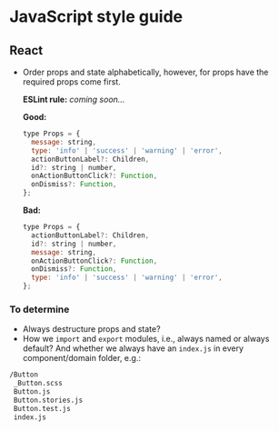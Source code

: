 # JavaScript style guide

## React

* Order props and state alphabetically, however, for props have the required props come first.

  **ESLint rule:** _coming soon…_

  **Good:**
  
  ```js
  type Props = {
    message: string,
    type: 'info' | 'success' | 'warning' | 'error',
    actionButtonLabel?: Children,
    id?: string | number,
    onActionButtonClick?: Function,
    onDismiss?: Function,
  };
  ```
 
  **Bad:**
  
  ```js
  type Props = {
    actionButtonLabel?: Children,
    id?: string | number,
    message: string,
    onActionButtonClick?: Function,
    onDismiss?: Function,
    type: 'info' | 'success' | 'warning' | 'error',
  };
  ```

### To determine

* Always destructure props and state?
* How we `import` and `export` modules, i.e., always named or always default? And whether we always have an `index.js` in every component/domain folder, e.g.:

 ```bash
 /Button
  _Button.scss
  Button.js
  Button.stories.js
  Button.test.js
  index.js
 ```
